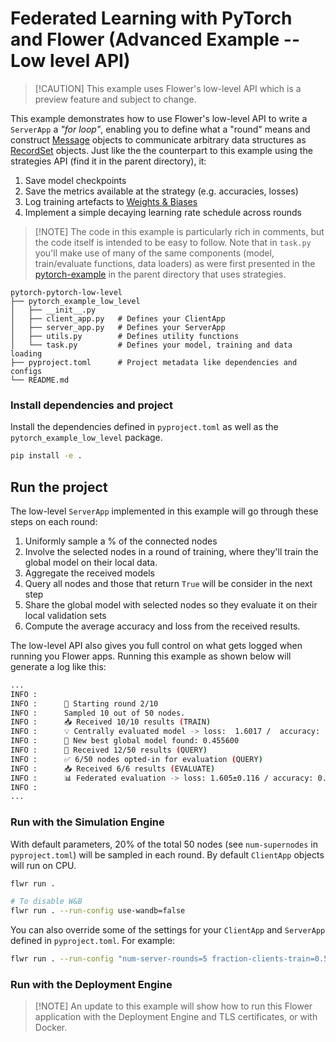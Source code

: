 # Federated Learning with PyTorch and Flower (Advanced Example -- Low level API)

> \[!CAUTION\]
> This example uses Flower's low-level API which is a preview feature and subject to change.

This example demonstrates how to use Flower's low-level API to write a `ServerApp` a _"for loop"_, enabling you to define what a "round" means and construct [Message](<>) objects to communicate arbitrary data structures as [RecordSet](<>) objects. Just like the the counterpart to this example using the strategies API (find it in the parent directory), it:

1. Save model checkpoints
2. Save the metrics available at the strategy (e.g. accuracies, losses)
3. Log training artefacts to [Weights & Biases](https://wandb.ai/site)
4. Implement a simple decaying learning rate schedule across rounds

> \[!NOTE\]
> The code in this example is particularly rich in comments, but the code itself is intended to be easy to follow. Note that in `task.py` you'll make use of many of the same components (model, train/evaluate functions, data loaders) as were first presented in the [pytorch-example](https://github.com/adap/flower/tree/main/examples/advanced-pytorch/pytorch-example) in the parent directory that uses strategies.

```shell
pytorch-pytorch-low-level
├── pytorch_example_low_level
│   ├── __init__.py
│   ├── client_app.py   # Defines your ClientApp
│   ├── server_app.py   # Defines your ServerApp
│   ├── utils.py        # Defines utility functions
│   └── task.py         # Defines your model, training and data loading
├── pyproject.toml      # Project metadata like dependencies and configs
└── README.md
```

### Install dependencies and project

Install the dependencies defined in `pyproject.toml` as well as the `pytorch_example_low_level` package.

```bash
pip install -e .
```

## Run the project

The low-level `ServerApp` implemented in this example will go through these steps on each round:

1. Uniformly sample a % of the connected nodes
2. Involve the selected nodes in a round of training, where they'll train the global model on their local data.
3. Aggregate the received models
4. Query all nodes and those that return `True` will be consider in the next step
5. Share the global model with selected nodes so they evaluate it on their local validation sets
6. Compute the average accuracy and loss from the received results.

The low-level API also gives you full control on what gets logged when running you Flower apps. Running this example as shown below will generate a log like this:

```bash
...
INFO :
INFO :      🔄 Starting round 2/10
INFO :      Sampled 10 out of 50 nodes.
INFO :      📥 Received 10/10 results (TRAIN)
INFO :      💡 Centrally evaluated model -> loss:  1.6017 /  accuracy:  0.4556
INFO :      🎉 New best global model found: 0.455600
INFO :      📨 Received 12/50 results (QUERY)
INFO :      ✅ 6/50 nodes opted-in for evaluation (QUERY)
INFO :      📥 Received 6/6 results (EVALUATE)
INFO :      📊 Federated evaluation -> loss: 1.605±0.116 / accuracy: 0.522±0.105
INFO :
...
```

### Run with the Simulation Engine

With default parameters, 20% of the total 50 nodes (see `num-supernodes` in `pyproject.toml`) will be sampled in each round. By default `ClientApp` objects will run on CPU.

```bash
flwr run .

# To disable W&B
flwr run . --run-config use-wandb=false
```

You can also override some of the settings for your `ClientApp` and `ServerApp` defined in `pyproject.toml`. For example:

```bash
flwr run . --run-config "num-server-rounds=5 fraction-clients-train=0.5"
```

### Run with the Deployment Engine

> \[!NOTE\]
> An update to this example will show how to run this Flower application with the Deployment Engine and TLS certificates, or with Docker.
